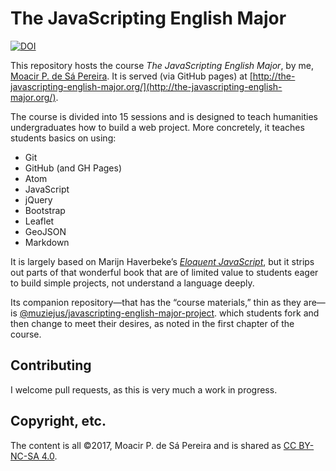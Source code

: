 # The JavaScripting English Major

[![DOI](https://zenodo.org/badge/DOI/10.5281/zenodo.7636100.svg)](https://doi.org/10.5281/zenodo.7636100)


This repository hosts the course *The JavaScripting English Major*, by me,
[Moacir P. de Sá Pereira](http://moacir.com). It is served (via GitHub pages)
at
[http://the-javascripting-english-major.org/](http://the-javascripting-english-major.org/).

The course is divided into 15 sessions and is designed to teach humanities
undergraduates how to build a web project. More concretely, it teaches
students basics on using:

* Git
* GitHub (and GH Pages)
* Atom
* JavaScript
* jQuery
* Bootstrap
* Leaflet
* GeoJSON
* Markdown

It is largely based on Marijn Haverbeke’s [*Eloquent
JavaScript*](http://eloquentjavascript.com), but it strips out parts of that
wonderful book that are of limited value to students eager to build simple
projects, not understand a language deeply.

Its companion repository—that has the “course materials,” thin as they are—is
[@muziejus/javascripting-english-major-project](https://github.com/muziejus/javascripting-english-major-project).
which students fork and then change to meet their desires, as noted in the
first chapter of the course.

## Contributing

I welcome pull requests, as this is very much a work in progress.

## Copyright, etc.

The content is all ©2017, Moacir P. de Sá Pereira and is shared as [CC
BY-NC-SA
4.0](https://creativecommons.org/licenses/by-nc-sa/4.0/).

